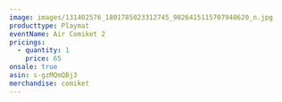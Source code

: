 ```yaml
---
image: images/131402576_1801785023312745_9026415115707940620_n.jpg
producttype: Playmat
eventName: Air Comiket 2
pricings:
  - quantity: 1
    price: 65
onsale: true
asin: s-gzMQmQBj3
merchandise: comiket
---
```


